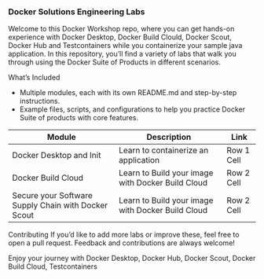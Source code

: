
### Docker Solutions Engineering Labs

Welcome to this Docker Workshop repo, where you can get hands-on experience with Docker Desktop, Docker Build Clould, Docker Scout, Docker Hub and Testcontainers while you containerize your sample java application. In this repository, you’ll find a variety of labs that walk you through using the Docker Suite of Products in different scenarios.

What’s Included

* Multiple modules, each with its own README.md and step-by-step instructions.
* Example files, scripts, and configurations to help you practice Docker Suite of products with core features.

| Module                                             | Description                                       | Link       |
|----------------------------------------------------|---------------------------------------------------|------------|
| Docker Desktop and Init                            | Learn to containerize an application              | Row 1 Cell |
| Docker Build Cloud                                 | Learn to Build your image with Docker Build Cloud | Row 2 Cell |
| Secure your Software Supply Chain with Docker Scout| Learn to Build your image with Docker Build Cloud | Row 2 Cell |


Contributing
If you’d like to add more labs or improve these, feel free to  open a pull request. Feedback and contributions are always welcome!

Enjoy your journey with Docker Desktop, Docker Hub, Docker Scout, Docker Build Cloud, Testcontainers 